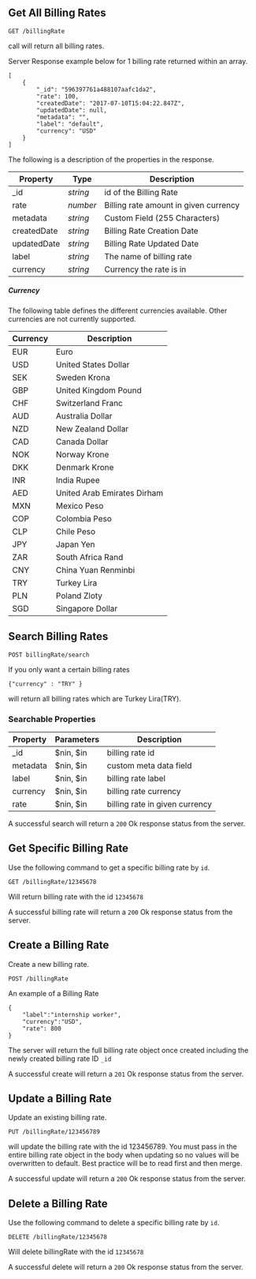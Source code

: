 ## Get All Billing Rates

```
GET /billingRate
```

call will return all billing rates.

Server Response example below for 1 billing rate returned within an array.

```
[
    {
        "_id": "596397761a488107aafc1da2",
        "rate": 100,
        "createdDate": "2017-07-10T15:04:22.847Z",
        "updatedDate": null,
        "metadata": "",
        "label": "default",
        "currency": "USD"
    }
]
```
The following is a description of the properties in the response.

Property | Type | Description
--- | --- | ---
_id | *string* | id of the Billing Rate
rate | *number* | Billing rate amount in given currency
metadata | *string* | Custom Field (255 Characters)
createdDate | *string* | Billing Rate Creation Date
updatedDate | *string* | Billing Rate Updated Date
label | *string* | The name of billing rate
currency | *string* | Currency the rate is in

##### Currency

The following table defines the different currencies available. Other currencies are not currently supported.

Currency | Description
--- | ---
EUR | Euro
USD | United States Dollar
SEK | Sweden Krona
GBP | United Kingdom Pound
CHF | Switzerland Franc
AUD | Australia Dollar
NZD | New Zealand Dollar
CAD | Canada Dollar
NOK | Norway Krone
DKK | Denmark Krone
INR | India Rupee
AED | United Arab Emirates Dirham
MXN | Mexico Peso
COP | Colombia Peso
CLP | Chile Peso
JPY | Japan Yen
ZAR | South Africa Rand
CNY | China Yuan Renminbi
TRY | Turkey Lira
PLN | Poland Zloty
SGD | Singapore Dollar

## Search Billing Rates
```
POST billingRate/search
```
If you only want a certain billing rates

```
{"currency" : "TRY" }
```
will return all billing rates which are Turkey Lira(TRY).

### Searchable Properties
Property | Parameters | Description
--- | --- | ---
_id | $nin, $in | billing rate id
metadata | $nin, $in | custom meta data field
label | $nin, $in | billing rate label
currency | $nin, $in | billing rate currency
rate | $nin, $in | billing rate in given currency

A successful search will return a `200` Ok response status from the server.

## Get Specific Billing Rate
Use the following command to get a specific billing rate by `id`.
```
GET /billingRate/12345678
```
Will return billing rate with the id `12345678`

A successful billing rate will return a `200` Ok response status from the server.

## Create a Billing Rate
Create a new billing rate.
```
POST /billingRate
```
An example of a Billing Rate

```
{
    "label":"internship worker",
    "currency":"USD",
    "rate": 800
}
```
The server will return the full billing rate object once created including the newly created billing rate ID `_id`

A successful create will return a `201` Ok response status from the server.

## Update a Billing Rate
Update an existing billing rate.
```
PUT /billingRate/123456789
```
will update the billing rate with the id 123456789. You must pass in the entire billing rate object in the body when updating so no values will be overwritten to default. Best practice will be to read first and then merge.

A successful update will return a `200` Ok response status from the server.

## Delete a Billing Rate
Use the following command to delete a specific billing rate by `id`.
```
DELETE /billingRate/12345678
```
Will delete billingRate with the id `12345678`

A successful delete will return a `200` Ok response status from the server.

